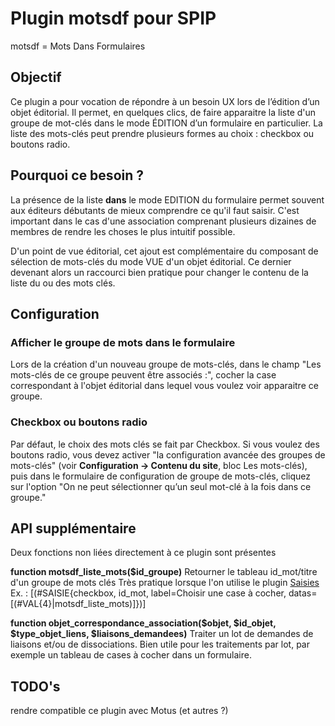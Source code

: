 # Plugin motsdf pour SPIP
motsdf = Mots Dans Formulaires

## Objectif
Ce plugin a pour vocation de répondre à un besoin UX lors de l’édition d’un objet éditorial.
Il permet, en quelques clics, de faire apparaitre la liste d'un groupe de mot-clés dans le mode ÉDITION d’un formulaire en particulier.
La liste des mots-clés peut prendre plusieurs formes au choix : checkbox ou boutons radio.


## Pourquoi ce besoin ?
La présence de la liste **dans** le mode EDITION du formulaire permet souvent aux éditeurs débutants de mieux comprendre ce qu'il faut saisir.
C'est important dans le cas d'une association comprenant plusieurs dizaines de membres de rendre les choses le plus intuitif possible.

D'un point de vue éditorial, cet ajout est complémentaire du composant de sélection de mots-clés du mode VUE d'un objet éditorial. Ce dernier devenant alors un raccourci bien pratique pour changer le contenu de la liste du ou des mots clés.

## Configuration
### Afficher le groupe de mots dans le formulaire
Lors de la création d'un nouveau groupe de mots-clés, dans le champ "Les mots-clés de ce groupe peuvent être associés :", cocher la case correspondant à l'objet éditorial dans lequel vous voulez voir apparaitre ce groupe. 

### Checkbox ou boutons radio
Par défaut, le choix des mots clés se fait par Checkbox.
Si vous voulez des boutons radio,  vous devez activer "la configuration avancée des groupes de mots-clés" (voir **Configuration -> Contenu du site**, bloc Les mots-clés), puis dans le formulaire de configuration de groupe de mots-clés, cliquez sur l'option "On ne peut sélectionner qu’un seul mot-clé à la fois dans ce groupe."


## API supplémentaire
Deux fonctions non liées directement à ce plugin sont présentes

**function motsdf_liste_mots($id_groupe)**
Retourner le tableau id_mot/titre d'un groupe de mots clés
Très pratique lorsque l'on utilise le plugin <a href="https://contrib.spip.net/Saisies">Saisies</a>
Ex. : [(#SAISIE{checkbox, id_mot, label=Choisir une case à cocher, datas=[(#VAL{4}|motsdf_liste_mots)]})]

**function objet_correspondance_association($objet, $id_objet, $type_objet_liens, $liaisons_demandees)**
Traiter un lot de demandes de liaisons et/ou de dissociations. Bien utile pour les traitements par lot, par exemple un tableau de cases à cocher dans un formulaire.

## TODO's
rendre compatible ce plugin avec Motus (et autres ?)